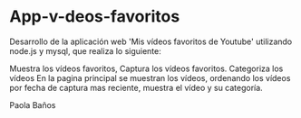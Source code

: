# App-v-deos-favoritos
Desarrollo de la aplicación web 'Mis vídeos favoritos de Youtube' utilizando node.js y mysql, que realiza lo siguiente:

Muestra los vídeos favoritos,
Captura los vídeos favoritos.
Categoriza los vídeos
En la pagina principal se muestran los vídeos, ordenando los vídeos por fecha de captura mas reciente, muestra el vídeo y su categoría.

Paola Baños
